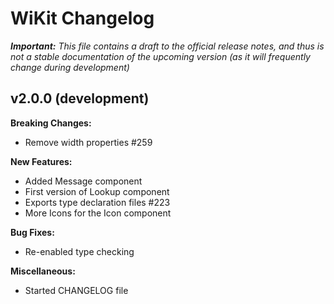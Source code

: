 # WiKit Changelog

_**Important:** This file contains a draft to the official release notes, and thus is not a stable documentation of the upcoming version (as it will frequently change during development)_

## v2.0.0 (development)

**Breaking Changes:**
- Remove width properties #259 

**New Features:**
- Added Message component
- First version of Lookup component
- Exports type declaration files #223
- More Icons for the Icon component

**Bug Fixes:**
- Re-enabled type checking

**Miscellaneous:**
- Started CHANGELOG file

